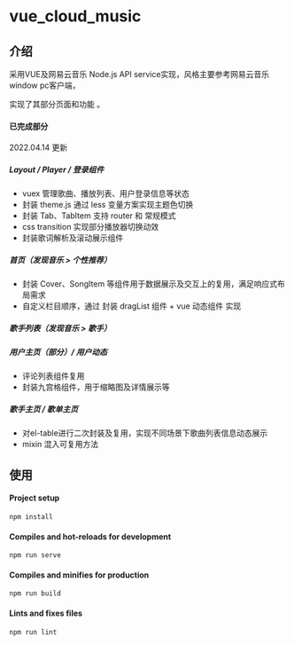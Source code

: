 # vue_cloud_music
## 介绍

采用VUE及网易云音乐 Node.js API service实现，风格主要参考网易云音乐window pc客户端，

实现了其部分页面和功能 。



#### 已完成部分

2022.04.14 更新

##### Layout / Player / 登录组件

- vuex 管理歌曲、播放列表、用户登录信息等状态
- 封装 theme.js 通过 less 变量方案实现主题色切换
- 封装 Tab、TabItem 支持 router 和 常规模式
- css transition 实现部分播放器切换动效
- 封装歌词解析及滚动展示组件

##### 首页（发现音乐 > 个性推荐）

- 封装 Cover、SongItem 等组件用于数据展示及交互上的复用，满足响应式布局需求
- 自定义栏目顺序，通过 封装 dragList 组件 + vue 动态组件 实现

##### 歌手列表（发现音乐 > 歌手）

##### 用户主页（部分）/ 用户动态

- 评论列表组件复用
- 封装九宫格组件，用于缩略图及详情展示等

##### 歌手主页 / 歌单主页

- 对el-table进行二次封装及复用，实现不同场景下歌曲列表信息动态展示
- mixin 混入可复用方法



## 使用

#### Project setup
```
npm install
```

#### Compiles and hot-reloads for development
```
npm run serve
```

#### Compiles and minifies for production
```
npm run build
```

#### Lints and fixes files
```
npm run lint
```


